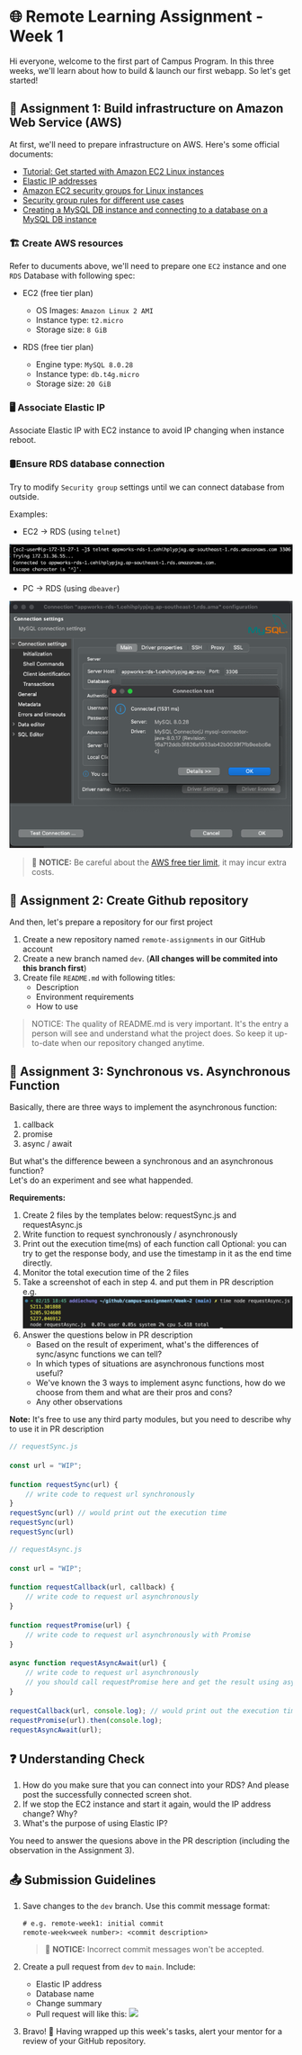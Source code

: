 # 🌐 Remote Learning Assignment - Week 1

Hi everyone, welcome to the first part of Campus Program. In this three weeks, we'll learn about how to build & launch our first webapp. So let's get started!

## 📌 Assignment 1: Build infrastructure on Amazon Web Service (AWS)

At first, we'll need to prepare infrastructure on AWS. Here's some official documents:

- [Tutorial: Get started with Amazon EC2 Linux instances](https://docs.aws.amazon.com/AWSEC2/latest/UserGuide/EC2_GetStarted.html)
- [Elastic IP addresses](https://docs.aws.amazon.com/AWSEC2/latest/UserGuide/elastic-ip-addresses-eip.html)
- [Amazon EC2 security groups for Linux instances](https://docs.aws.amazon.com/AWSEC2/latest/UserGuide/ec2-security-groups.html)
- [Security group rules for different use cases](https://docs.aws.amazon.com/AWSEC2/latest/UserGuide/security-group-rules-reference.html)
- [Creating a MySQL DB instance and connecting to a database on a MySQL DB instance](https://docs.aws.amazon.com/AmazonRDS/latest/UserGuide/CHAP_GettingStarted.CreatingConnecting.MySQL.html)

### 🏗️ Create AWS resources

Refer to ducuments above, we'll need to prepare one `EC2` instance and one `RDS` Database with following spec:

- EC2 (free tier plan)
  - OS Images: `Amazon Linux 2 AMI`
  - Instance type: `t2.micro`
  - Storage size: `8 GiB`

- RDS (free tier plan)
  - Engine type: `MySQL 8.0.28`
  - Instance type: `db.t4g.micro`
  - Storage size: `20 GiB`

### 🖥️ Associate Elastic IP

Associate Elastic IP with EC2 instance to avoid IP changing when instance reboot.

### 🛢️Ensure RDS database connection

Try to modify `Security group` settings until we can connect database from outside.

Examples:

- EC2 -> RDS (using `telnet`)

![](images/r1-1.png)

- PC -> RDS (using `dbeaver`)

![](images/r1-2.png)

> 💸 **NOTICE:** Be careful about the [AWS free tier limit](https://aws.amazon.com/tw/free/?all-free-tier.sort-by=item.additionalFields.SortRank&all-free-tier.sort-order=asc&awsf.Free%20Tier%20Types=*all&awsf.Free%20Tier%20Categories=*all), it may incur extra costs.

## 📌 Assignment 2: Create Github repository

And then, let's prepare a repository for our first project

1. Create a new repository named `remote-assignments` in our GitHub account
2. Create a new branch named `dev`. (**All changes will be commited into this branch first**)
3. Create file `README.md` with following titles:
    - Description
    - Environment requirements
    - How to use
> NOTICE: The quality of README.md is very important. It's the entry a person will see and understand what the project does. So keep it up-to-date when our repository changed anytime.

## 📌 Assignment 3: Synchronous vs. Asynchronous Function

Basically, there are three ways to implement the asynchronous function:

1. callback
2. promise
3. async / await

But what's the difference beween a synchronous and an asynchronous function?  
Let's do an experiment and see what happended.

**Requirements:**

1. Create 2 files by the templates below: requestSync.js and requestAsync.js
2. Write function to request synchronously / asynchronously
3. Print out the execution time(ms) of each function call 
   Optional: you can try to get the response body, and use the timestamp in it as the end time directly.
4. Monitor the total execution time of the 2 files
5. Take a screenshot of each in step 4. and put them in PR description  
    e.g.
    ![time-example](./images/r1-3.png)
6. Answer the questions below in PR description  
    * Based on the result of experiment, what's the differences of sync/async functions we can tell?
    * In which types of situations are asynchronous functions most useful?
    * We've known the 3 ways to implement async functions, how do we choose from them and what are their pros and cons?
    * Any other observations

**Note:** It's free to use any third party modules, but you need to describe why to use it in PR description

```javascript
// requestSync.js

const url = "WIP";

function requestSync(url) {
    // write code to request url synchronously
}
requestSync(url) // would print out the execution time
requestSync(url)
requestSync(url)
```

```javascript
// requestAsync.js

const url = "WIP";

function requestCallback(url, callback) {
    // write code to request url asynchronously
}

function requestPromise(url) {
    // write code to request url asynchronously with Promise
}

async function requestAsyncAwait(url) {
    // write code to request url asynchronously
    // you should call requestPromise here and get the result using async/await.
}

requestCallback(url, console.log); // would print out the execution time
requestPromise(url).then(console.log);
requestAsyncAwait(url);
```

## ❓ Understanding Check

1. How do you make sure that you can connect into your RDS? And please post the successfully connected screen shot.
2. If we stop the EC2 instance and start it again, would the IP address change? Why?
3. What's the purpose of using Elastic IP?

You need to answer the quesions above in the PR description (including the observation in the Assignment 3).

## 📤 Submission Guidelines

1. Save changes to the `dev` branch. Use this commit message format:
   ```
   # e.g. remote-week1: initial commit
   remote-week<week number>: <commit description>
   ```  
   > 🚫 **NOTICE:** Incorrect commit messages won't be accepted.

2. Create a pull request from `dev` to `main`. Include:
   - Elastic IP address
   - Database name
   - Change summary
   - Pull request will like this:
![](images/r2-1.png)

1. Bravo! 🎉 Having wrapped up this week's tasks, alert your mentor for a review of your GitHub repository.